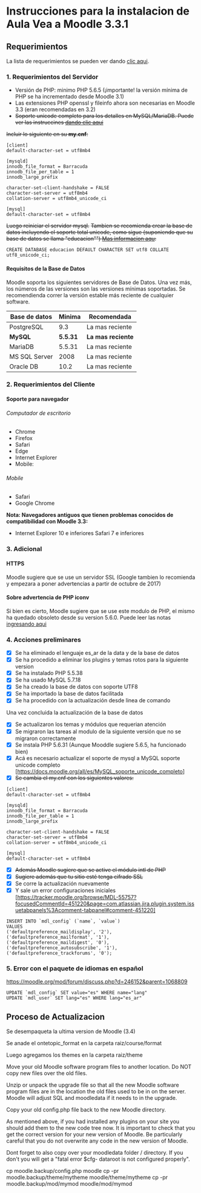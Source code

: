 # Instrucciones para la instalacion de Aula Vea a Moodle 3.3.1

## Requerimientos
La lista de requerimientos se pueden ver dando [clic aqui](https://docs.moodle.org/all/es/Notas_de_Moodle_3.3).

### 1. Requerimientos del Servidor
* Versión de PHP: minimo PHP 5.6.5 (¡importante! la versión mínima de PHP se ha incrementado desde Moodle 3.1)
* Las extensiones PHP openssl y fileinfo ahora son necesarias en Moodle 3.3 (eran recomendadas en 3.2)
* ~~Soporte unicode completo para los detalles en MySQL/MariaDB. Puede ver las instruccines [dando clic aqui](https://docs.moodle.org/all/es/MySQL_soporte_unicode_completo)~~

~~Incluir lo siguiente en su **my.cnf**:~~

```
[client]
default-character-set = utf8mb4

[mysqld]
innodb_file_format = Barracuda
innodb_file_per_table = 1
innodb_large_prefix

character-set-client-handshake = FALSE
character-set-server = utf8mb4
collation-server = utf8mb4_unicode_ci

[mysql]
default-character-set = utf8mb4
```
~~Luego reiniciar el servidor mysql.~~
~~Tambien se recomienda crear la base de datos incluyendo el soporte total unicode, como sigue (suponiendo que su base de datos se llama "educacion"") [Mas informacion aqu](https://docs.moodle.org/33/en/MySQL#Creating_Moodle_database):~~

```mysql
CREATE DATABASE educacion DEFAULT CHARACTER SET utf8 COLLATE utf8_unicode_ci;
```

#### Requisitos de la Base de Datos
Moodle soporta los siguientes servidores de Base de Datos. Una vez más, los números de las versiones son las versiones mínimas soportadas. Se recomendienda correr la versión estable más reciente de cualquier software.

Base de datos | Minima | Recomendada
--- | --- | ---
PostgreSQL | 9.3 | La mas reciente
**MySQL** | **5.5.31** | **La mas reciente**
MariaDB | 5.5.31 | La mas reciente
MS SQL Server | 2008 | La mas reciente
Oracle DB | 10.2 | La mas reciente

### 2. Requerimientos del Cliente
#### Soporte para navegador

###### Computador de escritorio
* Chrome
* Firefox
* Safari
* Edge
* Internet Explorer
* Mobile:

###### Mobile
* Safari
* Google Chrome

**Nota: Navegadores antiguos que tienen problemas conocidos de compatibilidad con Moodle 3.3:**

* Internet Explorer 10 e inferiores
Safari 7 e inferiores

### 3. Adicional
#### HTTPS
Moodle sugiere que se use un servidor SSL (Google tambien lo recomienda y empezara a poner advertencias a partir de octubre de 2017)

#### Sobre advertencia de PHP iconv
Si bien es cierto, Moodle sugiere que se use este modulo de PHP, el mismo ha quedado obsoleto desde su version 5.6.0. Puede leer las notas [ingresando aqui](http://php.net/manual/es/migration56.deprecated.php)



### 4. Acciones preliminares

- [x] Se ha eliminado el lenguaje es_ar de la data y de la base de datos
- [x] Se ha procedido a eliminar los plugins y temas rotos para la siguiente version
- [x] Se ha instalado PHP 5.5.38
- [x] Se ha usado MySQL 5.7.18
- [x] Se ha creado la base de datos con soporte UTF8
- [x] Se ha importado la base de datos facilitada
- [x] Se ha procedido con la actualización desde linea de comando

Una vez concluida la actualización de la base de datos

- [x] Se actualizaron los temas y módulos que requerian atención
- [x] Se migraron las tareas al modulo de la siguiente versión que no se migraron correctamente
- [x] Se instala PHP 5.6.31 (Aunque Mooddle sugiere 5.6.5, ha funcionado bien)
- [x] Acá es necesario actualizar el soporte de mysql a MySQL soporte unicode completo [https://docs.moodle.org/all/es/MySQL_soporte_unicode_completo]
- [x] ~~Se cambia el my.cnf con los siguientes valores:~~ 

```
[client]
default-character-set = utf8mb4

[mysqld]
innodb_file_format = Barracuda
innodb_file_per_table = 1
innodb_large_prefix

character-set-client-handshake = FALSE
character-set-server = utf8mb4
collation-server = utf8mb4_unicode_ci

[mysql]
default-character-set = utf8mb4
```

- [x] ~~Además Moodle sugiere que se active el módulo intl de PHP~~
- [x] ~~Sugiere además que tu sitio esté tenga cifrado SSL~~
- [x] Se corre la actualización nuevamente
- [x] Y sale un error configuraciones iniciales [https://tracker.moodle.org/browse/MDL-55757?focusedCommentId=451220&page=com.atlassian.jira.plugin.system.issuetabpanels%3Acomment-tabpanel#comment-451220]

```mysql
INSERT INTO `mdl_config` (`name`, `value`) 
VALUES 
('defaultpreference_maildisplay', '2'), 
('defaultpreference_mailformat', '1'), 
('defaultpreference_maildigest', '0'), 
('defaultpreference_autosubscribe', '1'), 
('defaultpreference_trackforums', '0'); 
```

### 5. Error con el paquete de idiomas en español
https://moodle.org/mod/forum/discuss.php?d=246152&parent=1068809

```
UPDATE `mdl_config` SET value="es" WHERE name="lang"
UPDATE `mdl_user` SET lang="es" WHERE lang="es_ar"
```

## Proceso de Actualizacion

Se desempaqueta la ultima version de Moodle (3.4)

Se anade el ontetopic_format en la carpeta raiz/course/format

Luego agregamos los themes en la carpeta raiz/theme

Move your old Moodle software program files to another location. Do NOT copy new files over the old files.

Unzip or unpack the upgrade file so that all the new Moodle software program files are in the location the old files used to be in on the server. Moodle will adjust SQL and moodledata if it needs to in the upgrade.

Copy your old config.php file back to the new Moodle directory.

As mentioned above, if you had installed any plugins on your site you should add them to the new code tree now. It is important to check that you get the correct version for your new version of Moodle. Be particularly careful that you do not overwrite any code in the new version of Moodle.

Dont forget to also copy over your moodledata folder / directory. If you don't you will get a "fatal error $cfg- dataroot is not configured properly".


cp moodle.backup/config.php moodle
cp -pr moodle.backup/theme/mytheme moodle/theme/mytheme
cp -pr moodle.backup/mod/mymod moodle/mod/mymod
